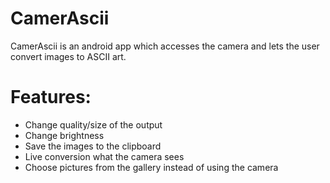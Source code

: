 # CamerAscii

CamerAscii is an android app which accesses the camera and lets the user convert images to ASCII art.

# Features:
- Change quality/size of the output
- Change brightness
- Save the images to the clipboard
- Live conversion what the camera sees
- Choose pictures from the gallery instead of using the camera